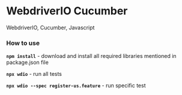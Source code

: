 # WebdriverIO Cucumber

WebdriverIO, Cucumber, Javascript

### How to use

**`npm install`**	- download and install all required libraries mentioned in package.json file

**`npx wdio`**		- run all tests

**`npx wdio --spec register-us.feature`** - run specific test
